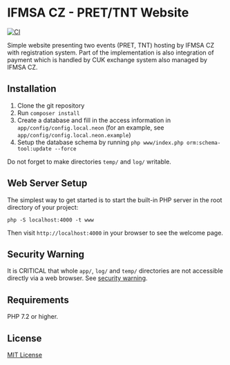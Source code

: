 # IFMSA CZ - PRET/TNT Website

[![CI](https://github.com/Neloop/ifmsa-cz-pret-tnt-web/actions/workflows/ci.yml/badge.svg)](https://github.com/Neloop/ifmsa-cz-pret-tnt-web/actions/workflows/ci.yml)

Simple website presenting two events (PRET, TNT) hosting by IFMSA CZ with registration system. Part of the implementation is also integration of payment which is handled by CUK exchange system also managed by IFMSA CZ.

## Installation

1. Clone the git repository
2. Run `composer install`
3. Create a database and fill in the access information in `app/config/config.local.neon` (for an example, see `app/config/config.local.neon.example`)
4. Setup the database schema by running `php www/index.php orm:schema-tool:update --force`

Do not forget to make directories `temp/` and `log/` writable.

## Web Server Setup

The simplest way to get started is to start the built-in PHP server in the root directory of your project:

	php -S localhost:4000 -t www

Then visit `http://localhost:4000` in your browser to see the welcome page.

## Security Warning

It is CRITICAL that whole `app/`, `log/` and `temp/` directories are not accessible directly via a web browser. See [security warning](https://nette.org/security-warning).


## Requirements

PHP 7.2 or higher.

## License

[MIT License](LICENSE)
